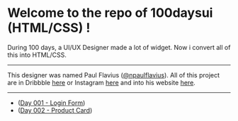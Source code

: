 Welcome to the repo of 100daysui (HTML/CSS) !
===================

During 100 days, a UI/UX Designer made a lot of widget. Now i convert all of this into HTML/CSS.

---

This designer was named Paul Flavius ([@npaulflavius](https://twitter.com/npaulflavius)). All of this project are in Dribbble [here](https://dribbble.com/NpaulFlavius) or Instagram [here](https://instagram.com/paulflavius/) and into his website [here](http://www.100daysui.com/).

---

 - ([Day 001 - Login Form](http://daethe.github.io/100DaysUI/days/1/))
 - ([Day 002 - Product Card](http://daethe.github.io/100DaysUI/days/2/))
